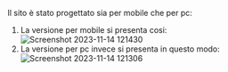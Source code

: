Il sito è stato progettato sia per mobile che per pc:
1) La versione per mobile si presenta cosi: ![Screenshot 2023-11-14 121430](https://github.com/guglielmoMarra/Bibliomediateca/assets/96046077/eac5b624-071d-42dd-86a6-280d084f0f6d)
2) La versione per pc invece si presenta in questo modo: ![Screenshot 2023-11-14 121306](https://github.com/guglielmoMarra/Bibliomediateca/assets/96046077/b59caa20-7da4-4097-9485-6a4518b2b65c)

